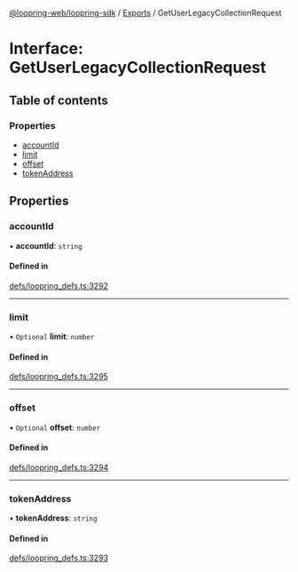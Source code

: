 [@loopring-web/loopring-sdk](../README.md) / [Exports](../modules.md) / GetUserLegacyCollectionRequest

# Interface: GetUserLegacyCollectionRequest

## Table of contents

### Properties

- [accountId](GetUserLegacyCollectionRequest.md#accountid)
- [limit](GetUserLegacyCollectionRequest.md#limit)
- [offset](GetUserLegacyCollectionRequest.md#offset)
- [tokenAddress](GetUserLegacyCollectionRequest.md#tokenaddress)

## Properties

### accountId

• **accountId**: `string`

#### Defined in

[defs/loopring_defs.ts:3292](https://github.com/Loopring/loopring_sdk/blob/81e0b16/src/defs/loopring_defs.ts#L3292)

___

### limit

• `Optional` **limit**: `number`

#### Defined in

[defs/loopring_defs.ts:3295](https://github.com/Loopring/loopring_sdk/blob/81e0b16/src/defs/loopring_defs.ts#L3295)

___

### offset

• `Optional` **offset**: `number`

#### Defined in

[defs/loopring_defs.ts:3294](https://github.com/Loopring/loopring_sdk/blob/81e0b16/src/defs/loopring_defs.ts#L3294)

___

### tokenAddress

• **tokenAddress**: `string`

#### Defined in

[defs/loopring_defs.ts:3293](https://github.com/Loopring/loopring_sdk/blob/81e0b16/src/defs/loopring_defs.ts#L3293)
